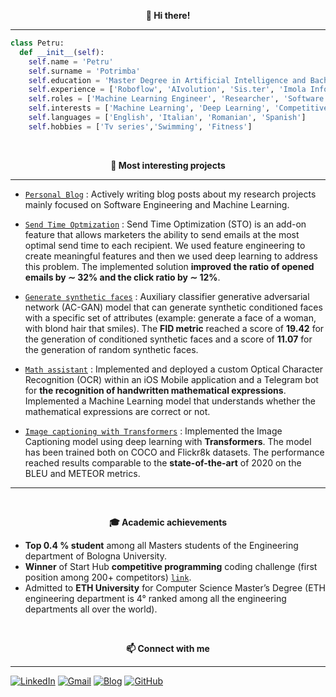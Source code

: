 <p align="center" style="font-weight:bold"> 👋 <b>Hi there!</b> <p>

---

```python
class Petru:
  def __init__(self):
    self.name = 'Petru'
    self.surname = 'Potrimba'
    self.education = 'Master Degree in Artificial Intelligence and Bachelor Degree in Compuer Science and Engineering'
    self.experience = ['Roboflow', 'AIvolution', 'Sis.ter', 'Imola Informatica', 'Unibo']
    self.roles = ['Machine Learning Engineer', 'Researcher', 'Software Engineer']
    self.interests = ['Machine Learning', 'Deep Learning', 'Competitive Programming', 'Teaching', 'Communication']
    self.languages = ['English', 'Italian', 'Romanian', 'Spanish']
    self.hobbies = ['Tv series','Swimming', 'Fitness']
```

<br />
<p align="center" style="font-weight:bold"> 🔨 <b> Most interesting projects </b> <p>

---

* [`Personal Blog`](https://potrimba.altervista.org/index.php) : Actively writing blog posts about my research projects mainly focused on Software Engineering and Machine Learning.

* [`Send Time Optmization`](https://github.com/pptr3/send-time-optimization) : Send Time Optimization (STO) is an add-on feature that allows marketers the ability to send emails at the most optimal send time to each recipient. We used feature engineering to create meaningful features and then we used deep learning to address this problem. The implemented solution **improved the ratio of opened emails by ∼ 32% and the click ratio by ∼ 12%**.
  
* [`Generate synthetic faces`](https://github.com/pptr3/TablutAI) : Auxiliary classifier generative adversarial network (AC-GAN) model that can generate synthetic conditioned faces with a specific set of attributes (example: generate a face of a woman, with blond hair that smiles). The **FID metric** reached a score of **19.42** for the generation of conditioned synthetic faces and a score of **11.07** for the generation of random synthetic faces.
  
* [`Math assistant`](https://github.com/pptr3/math-assistant) : Implemented and deployed a custom Optical Character Recognition (OCR) within an iOS Mobile application and a Telegram bot for **the recognition of handwritten mathematical expressions**. Implemented a Machine Learning model that understands whether the mathematical expressions are correct or not.
  
* [`Image captioning with Transformers`](https://github.com/pptr3/image-captioning-keras) : Implemented the Image Captioning model using deep learning with **Transformers**. The model has been trained both on COCO and Flickr8k datasets. The performance reached results comparable to the **state-of-the-art** of 2020 on the BLEU and METEOR metrics.

---

  
<br />
<p align="center" style="font-weight:bold"> 🎓 <b> Academic achievements </b> <p>
  
 * **Top 0.4 % student** among all Masters students of the Engineering department of Bologna University.
 *  **Winner** of Start Hub **competitive programming** coding challenge (first position among 200+ competitors) [`link`](https://www.linkedin.com/feed/update/urn:li:activity:6922178181105864704/).
 * Admitted to **ETH University** for Computer Science Master’s Degree (ETH engineering department is 4° ranked among all the engineering departments all over the world).
  
<br />
<p align="center" style="font-weight:bold"> 📫 <b>Connect with me</b> <p>

---

[![LinkedIn](https://img.shields.io/badge/linkedin-%230077B5.svg?style=for-the-badge&logo=linkedin&logoColor=white)](https://www.linkedin.com/in/petru-potrimba-a065a0137/)
[![Gmail](https://img.shields.io/badge/Gmail-D14836?style=for-the-badge&logo=gmail&logoColor=white)](mailto:ppotrimba@gmail.com)
[![Blog](https://img.shields.io/badge/Blogger-FF5722?style=for-the-badge&logo=blogger&logoColor=white)](https://potrimba.altervista.org/)
[![GitHub](https://img.shields.io/badge/github-%23121011.svg?style=for-the-badge&logo=github&logoColor=white)](https://github.com/pptr3)
